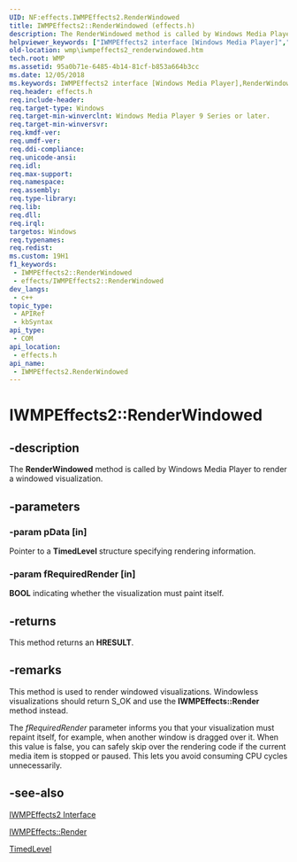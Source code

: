 ```yaml
---
UID: NF:effects.IWMPEffects2.RenderWindowed
title: IWMPEffects2::RenderWindowed (effects.h)
description: The RenderWindowed method is called by Windows Media Player to render a windowed visualization.
helpviewer_keywords: ["IWMPEffects2 interface [Windows Media Player]","RenderWindowed method","IWMPEffects2.RenderWindowed","IWMPEffects2::RenderWindowed","IWMPEffectsRenderWindowed","RenderWindowed","RenderWindowed method [Windows Media Player]","RenderWindowed method [Windows Media Player]","IWMPEffects2 interface","effects/IWMPEffects2::RenderWindowed","wmp.iwmpeffects2_renderwindowed"]
old-location: wmp\iwmpeffects2_renderwindowed.htm
tech.root: WMP
ms.assetid: 95a0b71e-6485-4b14-81cf-b853a664b3cc
ms.date: 12/05/2018
ms.keywords: IWMPEffects2 interface [Windows Media Player],RenderWindowed method, IWMPEffects2.RenderWindowed, IWMPEffects2::RenderWindowed, IWMPEffectsRenderWindowed, RenderWindowed, RenderWindowed method [Windows Media Player], RenderWindowed method [Windows Media Player],IWMPEffects2 interface, effects/IWMPEffects2::RenderWindowed, wmp.iwmpeffects2_renderwindowed
req.header: effects.h
req.include-header: 
req.target-type: Windows
req.target-min-winverclnt: Windows Media Player 9 Series or later.
req.target-min-winversvr: 
req.kmdf-ver: 
req.umdf-ver: 
req.ddi-compliance: 
req.unicode-ansi: 
req.idl: 
req.max-support: 
req.namespace: 
req.assembly: 
req.type-library: 
req.lib: 
req.dll: 
req.irql: 
targetos: Windows
req.typenames: 
req.redist: 
ms.custom: 19H1
f1_keywords:
 - IWMPEffects2::RenderWindowed
 - effects/IWMPEffects2::RenderWindowed
dev_langs:
 - c++
topic_type:
 - APIRef
 - kbSyntax
api_type:
 - COM
api_location:
 - effects.h
api_name:
 - IWMPEffects2.RenderWindowed
---
```


# IWMPEffects2::RenderWindowed


## -description

The <b>RenderWindowed</b> method is called by Windows Media Player to render a windowed visualization.

## -parameters

### -param pData [in]

Pointer to a <b>TimedLevel</b> structure specifying rendering information.

### -param fRequiredRender [in]

<b>BOOL</b> indicating whether the visualization must paint itself.

## -returns

This method returns an <b>HRESULT</b>.

## -remarks

This method is used to render windowed visualizations. Windowless visualizations should return S_OK and use the <b>IWMPEffects::Render</b> method instead.

The <i>fRequiredRender</i> parameter informs you that your visualization must repaint itself, for example, when another window is dragged over it. When this value is false, you can safely skip over the rendering code if the current media item is stopped or paused. This lets you avoid consuming CPU cycles unnecessarily.

## -see-also

<a href="/windows/desktop/api/effects/nn-effects-iwmpeffects2">IWMPEffects2 Interface</a>



<a href="/windows/desktop/api/effects/nf-effects-iwmpeffects-render">IWMPEffects::Render</a>



<a href="/previous-versions/windows/desktop/api/effects/ns-effects-timedlevel">TimedLevel</a>